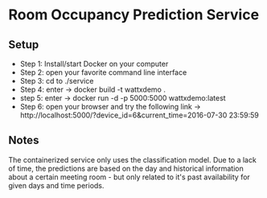 # Room Occupancy Prediction Service

## Setup
- Step 1: Install/start Docker on your computer
- Step 2: open your favorite command line interface
- Step 3: cd to ./service
- Step 4: enter -> docker build -t wattxdemo .
- step 5: enter -> docker run -d -p 5000:5000 wattxdemo:latest
- Step 6: open your browser and try the following link -> http://localhost:5000/?device_id=6&current_time=2016-07-30 23:59:59

## Notes
The containerized service only uses the classification model. Due to a lack of time, the predictions are based on the day and historical information about a certain meeting room - but only related to it's past availability for given days and time periods. 